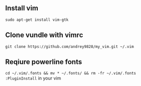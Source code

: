 ## Install vim
`sudo apt-get install vim-gtk`

## Clone vundle with vimrc
`git clone https://github.com/andrey9828/my_vim.git ~/.vim`

## Reqiure powerline fonts
`cd ~/.vim/.fonts && mv * ~/.fonts/ && rm -fr ~/.vim/.fonts` </br>
`:PluginInstall` in your vim
